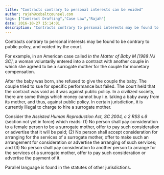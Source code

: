```yaml
---
title: "Contracts contrary to personal interests can be voided"
author: rajah@cobaltcounsel.com
tags: ["Contract Drafting","Case Law","Rajah"]
date: 2016-10-27 15:14:01
description: "Contracts contrary to personal interests may be found to be contrary to public policy, and voided by the court."
---
```


Contracts contrary to personal interests may be found to be contrary to public policy, and voided by the court. 

For example, in an American case called *In the Matter of Baby M [1988 NJ SC]*, a woman voluntarily entered into a contract with another couple in which she agreed to be a surrogate mother for the couple for monetary compensation.

After the baby was born, she refused to give the couple the baby. The couple tried to sue for specific performance but failed. The court held that the contract was void as it was against public policy. In a civilized society, there are some things which money cannot buy i.e. taking a baby away from its mother, and thus, against public policy. In certain jurisdiction, it is currently illegal to charge to hire a surrogate mother.

Consider the *Assisted Human Reproduction Act, SC 2004, c 2 RSS s.6* (section not yet in force) which reads: (1) No person shall pay consideration to a female person to be a surrogate mother, offer to pay such consideration or advertise that it will be paid; (2) No person shall accept consideration for arranging for the services of a surrogate mother, offer to make such an arrangement for consideration or advertise the arranging of such services; and (3) No person shall pay consideration to another person to arrange for the services of a surrogate mother, offer to pay such consideration or advertise the payment of it. 
 
 Parallel language is found in the statutes of other jurisdictions.
 
